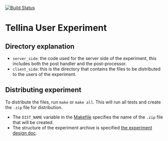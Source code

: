 [![Build Status](https://travis-ci.org/anhnamtran/tellina_user_experiment.svg?branch=master)](https://travis-ci.org/anhnamtran/tellina_user_experiment)
# Tellina User Experiment

## Directory explanation
- `server_side`: the code used for the server side of the experiment, this
  includes both the post handler and the post-processor.
- `client_side`: this is the directory that contains the files to be distributed
  to the users of the experiment.

## Distributing experiment
To distribute the files, run `make` or `make all`. This will run all tests and create the `.zip` file for distribution.
  - The `DIST_NAME` variable in the [Makefile](Makefile) specifies the name of the `.zip` file that will be created.
  - The structure of the experiment archive is specified [the experiment design doc](experiment_design_doc.md#directory-structure).
